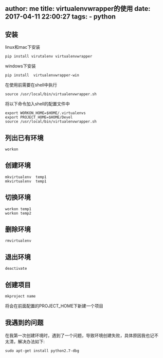 author: me
title: virtualenvwrapper的使用
date: 2017-04-11 22:00:27
tags:
    - python
---

## 安装

linux和mac下安装

```
pip install virutalenv virtualenvwrapper
```

windows下安装

```
pip install  virtualenvwrapper-win
```

在使用前需要在shell中执行

```
source /usr/local/bin/virtualenvwrapper.sh
```

将以下命令加入shell的配置文件中

```
export WORKON_HOME=$HOME/.virtualenvs
export PROJECT_HOME=$HOME/Devel
source /usr/local/bin/virtualenvwrapper.sh
```

## 列出已有环境

```
workon
```

## 创建环境

```
mkvirtualenv  temp1
mkvirtualenv  temp1
```

## 切换环境

```
workon temp1
workon temp2
```

## 删除环境

```
rmvirtualenv
```

## 退出环境

```
deactivate
```

## 创建项目

```
mkproject name
```

将会在前面配置的PROJECT_HOME下新建一个项目

## 我遇到的问题
在我第一次创建环境时，遇到了一个问题，导致环境创建失败，具体原因我也记不太清，解决办法如下:

```
sudo apt-get install python2.7-dbg
```
